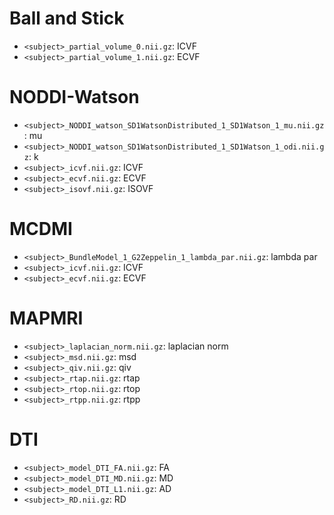Ball and Stick
==============
* `<subject>_partial_volume_0.nii.gz`: ICVF
* `<subject>_partial_volume_1.nii.gz`: ECVF

NODDI-Watson
============
* `<subject>_NODDI_watson_SD1WatsonDistributed_1_SD1Watson_1_mu.nii.gz`: mu
* `<subject>_NODDI_watson_SD1WatsonDistributed_1_SD1Watson_1_odi.nii.gz`: k
* `<subject>_icvf.nii.gz`: ICVF
* `<subject>_ecvf.nii.gz`: ECVF
* `<subject>_isovf.nii.gz`: ISOVF

MCDMI
=====
* `<subject>_BundleModel_1_G2Zeppelin_1_lambda_par.nii.gz`: lambda par
* `<subject>_icvf.nii.gz`: ICVF
* `<subject>_ecvf.nii.gz`: ECVF

MAPMRI
======
* `<subject>_laplacian_norm.nii.gz`: laplacian norm
* `<subject>_msd.nii.gz`: msd
* `<subject>_qiv.nii.gz`: qiv
* `<subject>_rtap.nii.gz`: rtap
* `<subject>_rtop.nii.gz`: rtop
* `<subject>_rtpp.nii.gz`: rtpp

DTI
===
* `<subject>_model_DTI_FA.nii.gz`: FA
* `<subject>_model_DTI_MD.nii.gz`: MD
* `<subject>_model_DTI_L1.nii.gz`: AD
* `<subject>_RD.nii.gz`: RD
